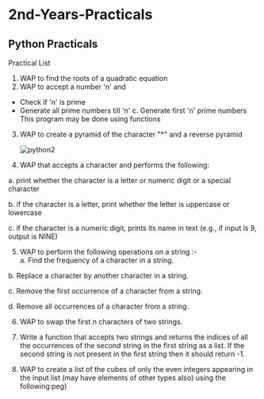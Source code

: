 # 2nd-Years-Practicals

## Python Practicals

Practical List

1. WAP to find the roots of a quadratic equation
2. WAP to accept a number 'n' and
- Check if 'n' is prime
- Generate all prime numbers till 'n' c. Generate first 'n' prime numbers
This program may be done using functions

3. WAP to create a pyramid of the character "*" and a reverse pyramid
   
   ![python2](https://user-images.githubusercontent.com/101046816/192342609-7dab8fda-c0f5-4f02-b5a3-6fa1ec75b506.jpeg)
4. WAP that accepts a character and performs the following:

a. print whether the character is a letter or numeric digit or a special character

b. if the character is a letter, print whether the letter is uppercase or lowercase

c. if the character is a numeric digit, prints its name in text (e.g., if input is 9, output
is NINE)

5. WAP to perform the following operations on a string :-  
a. Find the frequency of a character in a string.

b. Replace a character by another character in a string.

c. Remove the first occurrence of a character from a string.

d. Remove all occurrences of a character from a string.

6. WAP to swap the first n characters of two strings.

7. Write a function that accepts two strings and returns the indices of all the occurrences of the second string in the first string as a list. If the second string is not present in the first string then it should return -1.

8. WAP to create a list of the cubes of only the even integers appearing in the input list (may have elements of other types also) using the following:peg)

